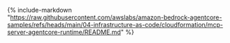 {% include-markdown "https://raw.githubusercontent.com/awslabs/amazon-bedrock-agentcore-samples/refs/heads/main/04-infrastructure-as-code/cloudformation/mcp-server-agentcore-runtime/README.md" %}